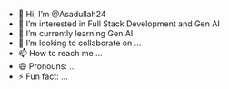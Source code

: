 - 👋 Hi, I’m @Asadullah24
- 👀 I’m interested in Full Stack Development and Gen AI
- 🌱 I’m currently learning Gen AI
- 💞️ I’m looking to collaborate on ...
- 📫 How to reach me ...
- 😄 Pronouns: ...
- ⚡ Fun fact: ...

<!---
Asadullah24/Asadullah24 is a ✨ special ✨ repository because its `README.md` (this file) appears on your GitHub profile.
You can click the Preview link to take a look at your changes.
--->
